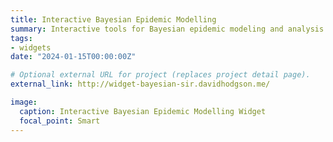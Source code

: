 ```yaml
---
title: Interactive Bayesian Epidemic Modelling
summary: Interactive tools for Bayesian epidemic modeling and analysis
tags:
- widgets
date: "2024-01-15T00:00:00Z"

# Optional external URL for project (replaces project detail page).
external_link: http://widget-bayesian-sir.davidhodgson.me/

image:
  caption: Interactive Bayesian Epidemic Modelling Widget
  focal_point: Smart
---
```

